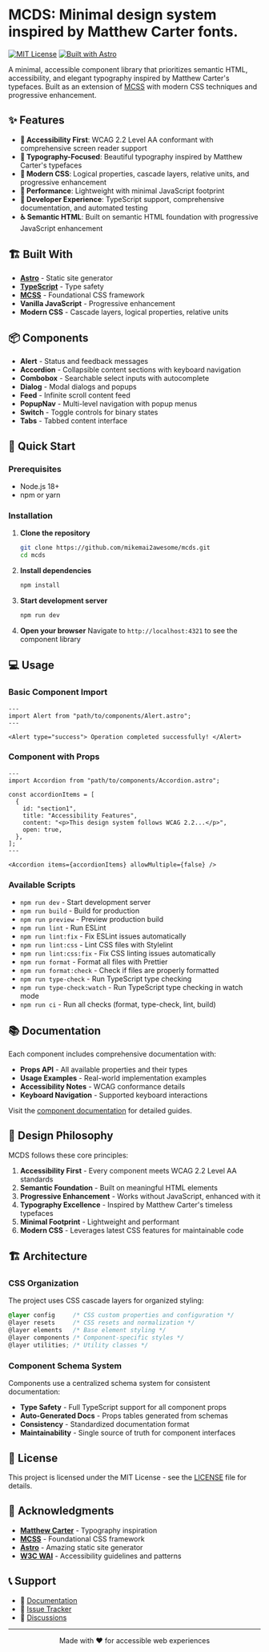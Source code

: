 # MCDS: Minimal design system inspired by Matthew Carter fonts.

[![MIT License](https://img.shields.io/badge/License-MIT-green.svg)](https://choosealicense.com/licenses/mit/)
[![Built with Astro](https://img.shields.io/badge/Built_with-Astro-FF5D01.svg)](https://astro.build/)

A minimal, accessible component library that prioritizes semantic HTML, accessibility, and elegant typography inspired by Matthew Carter's typefaces. Built as an extension of [MCSS](https://mikemai.net/mcss) with modern CSS techniques and progressive enhancement.

## ✨ Features

- **🎯 Accessibility First**: WCAG 2.2 Level AA conformant with comprehensive screen reader support
- **🎨 Typography-Focused**: Beautiful typography inspired by Matthew Carter's typefaces
- **📱 Modern CSS**: Logical properties, cascade layers, relative units, and progressive enhancement
- **🚀 Performance**: Lightweight with minimal JavaScript footprint
- **🔧 Developer Experience**: TypeScript support, comprehensive documentation, and automated testing
- **♿ Semantic HTML**: Built on semantic HTML foundation with progressive JavaScript enhancement

## 🏗️ Built With

- **[Astro](https://astro.build/)** - Static site generator
- **[TypeScript](https://www.typescriptlang.org/)** - Type safety
- **[MCSS](https://mikemai.net/mcss)** - Foundational CSS framework
- **Vanilla JavaScript** - Progressive enhancement
- **Modern CSS** - Cascade layers, logical properties, relative units

## 📦 Components

- **Alert** - Status and feedback messages
- **Accordion** - Collapsible content sections with keyboard navigation
- **Combobox** - Searchable select inputs with autocomplete
- **Dialog** - Modal dialogs and popups
- **Feed** - Infinite scroll content feed
- **PopupNav** - Multi-level navigation with popup menus
- **Switch** - Toggle controls for binary states
- **Tabs** - Tabbed content interface

## 🚀 Quick Start

### Prerequisites

- Node.js 18+
- npm or yarn

### Installation

1. **Clone the repository**

   ```bash
   git clone https://github.com/mikemai2awesome/mcds.git
   cd mcds
   ```

2. **Install dependencies**

   ```bash
   npm install
   ```

3. **Start development server**

   ```bash
   npm run dev
   ```

4. **Open your browser**
   Navigate to `http://localhost:4321` to see the component library

## 💻 Usage

### Basic Component Import

```astro
---
import Alert from "path/to/components/Alert.astro";
---

<Alert type="success"> Operation completed successfully! </Alert>
```

### Component with Props

```astro
---
import Accordion from "path/to/components/Accordion.astro";

const accordionItems = [
  {
    id: "section1",
    title: "Accessibility Features",
    content: "<p>This design system follows WCAG 2.2...</p>",
    open: true,
  },
];
---

<Accordion items={accordionItems} allowMultiple={false} />
```

### Available Scripts

- `npm run dev` - Start development server
- `npm run build` - Build for production
- `npm run preview` - Preview production build
- `npm run lint` - Run ESLint
- `npm run lint:fix` - Fix ESLint issues automatically
- `npm run lint:css` - Lint CSS files with Stylelint
- `npm run lint:css:fix` - Fix CSS linting issues automatically
- `npm run format` - Format all files with Prettier
- `npm run format:check` - Check if files are properly formatted
- `npm run type-check` - Run TypeScript type checking
- `npm run type-check:watch` - Run TypeScript type checking in watch mode
- `npm run ci` - Run all checks (format, type-check, lint, build)

## 📚 Documentation

Each component includes comprehensive documentation with:

- **Props API** - All available properties and their types
- **Usage Examples** - Real-world implementation examples
- **Accessibility Notes** - WCAG conformance details
- **Keyboard Navigation** - Supported keyboard interactions

Visit the [component documentation](src/pages/components/) for detailed guides.

## 🎨 Design Philosophy

MCDS follows these core principles:

1. **Accessibility First** - Every component meets WCAG 2.2 Level AA standards
2. **Semantic Foundation** - Built on meaningful HTML elements
3. **Progressive Enhancement** - Works without JavaScript, enhanced with it
4. **Typography Excellence** - Inspired by Matthew Carter's timeless typefaces
5. **Minimal Footprint** - Lightweight and performant
6. **Modern CSS** - Leverages latest CSS features for maintainable code

## 🏗️ Architecture

### CSS Organization

The project uses CSS cascade layers for organized styling:

```css
@layer config     /* CSS custom properties and configuration */
@layer resets     /* CSS resets and normalization */
@layer elements   /* Base element styling */
@layer components /* Component-specific styles */
@layer utilities; /* Utility classes */
```

### Component Schema System

Components use a centralized schema system for consistent documentation:

- **Type Safety** - Full TypeScript support for all component props
- **Auto-Generated Docs** - Props tables generated from schemas
- **Consistency** - Standardized documentation format
- **Maintainability** - Single source of truth for component interfaces

## 📄 License

This project is licensed under the MIT License - see the [LICENSE](LICENSE) file for details.

## 🙏 Acknowledgments

- **[Matthew Carter](https://en.wikipedia.org/wiki/Matthew_Carter)** - Typography inspiration
- **[MCSS](https://mikemai.net/mcss)** - Foundational CSS framework
- **[Astro](https://astro.build/)** - Amazing static site generator
- **[W3C WAI](https://www.w3.org/WAI/)** - Accessibility guidelines and patterns

## 📞 Support

- 📖 [Documentation](src/pages/components/)
- 🐛 [Issue Tracker](https://github.com/mikemai2awesome/mcds/issues)
- 💬 [Discussions](https://github.com/mikemai2awesome/mcds/discussions)

---

<p align="center">
  Made with ❤️ for accessible web experiences
</p>

